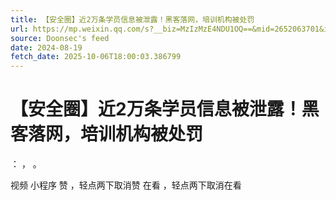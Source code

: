 ```yaml
---
title: 【安全圈】近2万条学员信息被泄露！黑客落网，培训机构被处罚
url: https://mp.weixin.qq.com/s?__biz=MzIzMzE4NDU1OQ==&mid=2652063701&idx=3&sn=52f8a63c2be3c0a5643d797c6120d8ed
source: Doonsec's feed
date: 2024-08-19
fetch_date: 2025-10-06T18:00:03.386799
---
```


# 【安全圈】近2万条学员信息被泄露！黑客落网，培训机构被处罚

：
，
。

视频
小程序
赞
，轻点两下取消赞
在看
，轻点两下取消在看
